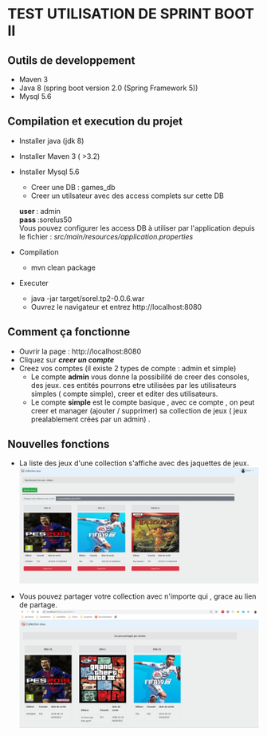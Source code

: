 TEST UTILISATION DE SPRINT BOOT II
=================

Outils de developpement
-----------------
 * Maven 3
 * Java 8 (spring boot version 2.0 (Spring Framework 5))
 * Mysql 5.6

Compilation et execution du projet
-----------------

* Installer java (jdk 8)

* Installer Maven 3 ( >3.2)

* Installer Mysql 5.6
    * Creer une DB : games_db
    * Creer un utilsateur avec des access complets sur cette DB 
   
    <b>user </b>: admin
    <br/>
    <b>pass </b> :sorelus50 
    <br/>
    Vous pouvez configurer les access DB à utiliser par l'application depuis le fichier : <i>src/main/resources/application.properties</i> 
    
    
* Compilation
	* mvn clean package

* Executer
	* java -jar target/sorel.tp2-0.0.6.war
	* Ouvrez le navigateur et entrez http://localhost:8080
	
Comment ça fonctionne
-----------------
* Ouvrir la page : http://localhost:8080
* Cliquez sur <b><i>creer un compte</i></b>
* Creez vos comptes (il existe 2 types de compte : admin et simple)
    * Le compte <b>admin</b> vous donne la possibilité de creer des consoles, des jeux. ces entités pourrons etre utilisées par les utilisateurs simples ( compte simple), creer et editer des utilisateurs.
    * Le compte <b> simple</b> est le compte basique , avec ce compte , on peut creer et manager (ajouter / supprimer) sa collection de jeux ( jeux prealablement crées par un admin) .
    
Nouvelles fonctions
 -----------------  
 * La liste des jeux d'une collection s'affiche avec des jaquettes de jeux.
![alt text](exemple_vue.jpg)


* Vous pouvez partager votre collection avec n'importe qui , grace au lien de partage.
![alt text](exemple_lien.jpg)
